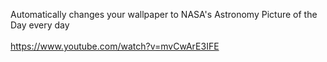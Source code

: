 Automatically changes your wallpaper to NASA's Astronomy Picture of the Day every day <br /> <br />
https://www.youtube.com/watch?v=mvCwArE3IFE
